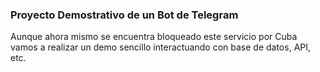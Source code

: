 ### Proyecto Demostrativo de un Bot de Telegram
Aunque ahora mismo se encuentra bloqueado este servicio por Cuba vamos a realizar un demo sencillo interactuando con base de datos, API, etc.
